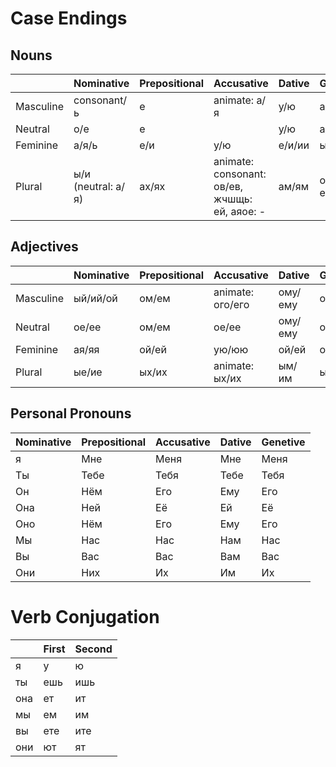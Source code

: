 # Case Endings


## Nouns

|  | Nominative | Prepositional | Accusative | Dative | Genetive |
| --- | --- | --- | --- | --- | --- |
| Masculine | consonant/ь | е | animate: а/я | у/ю | а/я |
| Neutral    | о/е | е |  | у/ю | а/я |
| Feminine  | а/я/ь | е/и | у/ю | е/и/ии | ы/и |
| Plural    | ы/и (neutral: а/я) | ах/ях | animate: consonant: ов/ев, жчшщь: ей, аяое: - | ам/ям | ов/ев/-/ей |


## Adjectives

|  | Nominative | Prepositional | Accusative | Dative | Genetive |
| --- | --- | --- | --- | --- | --- |
| Masculine | ый/ий/ой | ом/ем | animate: ого/его | ому/ему | ого/его |
| Neutral    | ое/ее | ом/ем | ое/ее | ому/ему | ого/его |
| Feminine  | ая/яя | ой/ей | ую/юю | ой/ей | ой/ей |
| Plural    | ые/ие | ых/их | animate: ых/их | ым/им | ых/их |


## Personal Pronouns

| Nominative | Prepositional | Accusative | Dative | Genetive |
| --- | --- | --- | --- | --- |
| я | Мне | Меня | Мне | Меня |
| Ты | Тебе | Тебя | Тебе | Тебя |
| Он | Нём | Его | Ему | Его |
| Она | Ней | Её | Ей | Её |
| Оно | Нём | Его | Ему | Его |
| Мы | Нас | Нас | Нам | Нас |
| Вы | Вас | Вас | Вам | Вас |
| Они | Них | Их | Им | Их |


# Verb Conjugation

|  | First | Second |
| --- | --- | --- |
| я   | у   | ю   |
| ты  | ешь | ишь |
| она | ет  | ит  |
| мы  | ем  | им  |
| вы  | ете | ите |
| они | ют  | ят  |
